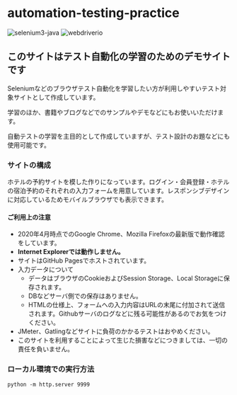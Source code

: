 # automation-testing-practice

![selenium3-java](https://github.com/testplanisphere/hotel-example-selenium3-java/workflows/selenium3-java/badge.svg)
![webdriverio](https://github.com/testplanisphere/hotel-example-webdriverio/workflows/webdriverio/badge.svg)

## このサイトはテスト自動化の学習のためのデモサイトです

Seleniumなどのブラウザテスト自動化を学習したい方が利用しやすいテスト対象サイトとして作成しています。

学習のほか、書籍やブログなどでのサンプルやデモなどにもお使いいただけます。

自動テストの学習を主目的として作成していますが、テスト設計のお題などにも使用可能です。

### サイトの構成

ホテルの予約サイトを模した作りになっています。ログイン・会員登録・ホテルの宿泊予約のそれぞれの入力フォームを用意しています。レスポンシブデザインに対応しているためモバイルブラウザでも表示できます。

#### ご利用上の注意

* 2020年4月時点でのGoogle Chrome、Mozilla Firefoxの最新版で動作確認をしています。
* **Internet Explorerでは動作しません。**
* サイトはGitHub Pagesでホストされています。
* 入力データについて
  * データはブラウザのCookieおよびSession Storage、Local Storageに保存されます。
  * DBなどサーバ側での保存はありません。
  * HTMLの仕様上、フォームへの入力内容はURLの末尾に付加されて送信されます。Githubサーバのログなどに残る可能性があるのでお気をつけください。
* JMeter、Gatlingなどサイトに負荷のかかるテストはおやめください。
* このサイトを利用することによって生じた損害などにつきましては、一切の責任を負いません。

### ローカル環境での実行方法

```
python -m http.server 9999
```